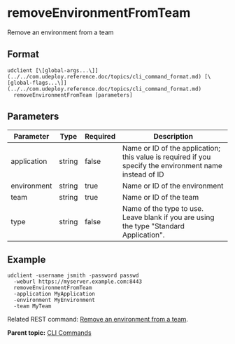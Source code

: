 # removeEnvironmentFromTeam

Remove an environment from a team

## Format

```
udclient [\[global-args...\]](../../com.udeploy.reference.doc/topics/cli_command_format.md) [\[global-flags...\]](../../com.udeploy.reference.doc/topics/cli_command_format.md)
  removeEnvironmentFromTeam [parameters]
```

## Parameters

|Parameter|Type|Required|Description|
|---------|----|--------|-----------|
|application|string|false|Name or ID of the application; this value is required if you specify the environment name instead of ID|
|environment|string|true|Name or ID of the environment|
|team|string|true|Name or ID of the team|
|type|string|false|Name of the type to use. Leave blank if you are using the type "Standard Application".|

## Example

```
udclient -username jsmith -password passwd 
  -weburl https://myserver.example.com:8443
  removeEnvironmentFromTeam
  -application MyApplication
  -environment MyEnvironment
  -team MyTeam
```

Related REST command: [Remove an environment from a team](rest_cli_environment_teams_delete.md).

**Parent topic:** [CLI Commands](../../com.udeploy.reference.doc/topics/cli_commands.md)

